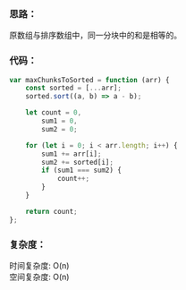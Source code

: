 ### 思路： 
原数组与排序数组中，同一分块中的和是相等的。
### 代码：
```js
var maxChunksToSorted = function (arr) {
    const sorted = [...arr];
    sorted.sort((a, b) => a - b);

    let count = 0,
        sum1 = 0,
        sum2 = 0;

    for (let i = 0; i < arr.length; i++) {
        sum1 += arr[i];
        sum2 += sorted[i];
        if (sum1 === sum2) {
            count++;
        }
    }

    return count;
};
```
### 复杂度：
时间复杂度: O(n)    
空间复杂度: O(n)
